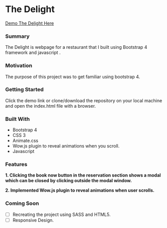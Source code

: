# The Delight
[Demo The Delight Here](https://yog9.github.io/The-Delight/)

### Summary
The Delight is  webpage for a restaurant that I built using Bootstrap 4 framework and javascript .

### Motivation
The purpose of this project was to get familiar using bootstrap 4.

### Getting Started
  Click the demo link or clone/download the repository on your local machine and open the index.html file with a browser.
  
### Built With
* Bootstrap 4
* CSS 3
* Animate.css
* Wow.js plugin to reveal animations when you scroll.
* Javascript

### Features

**1. Clicking the book now button in the reservation section shows a modal which can be closed by clicking outside
     the modal window.**

**2. Implemented Wow.js plugin to reveal animations when user scrolls.**

### Coming Soon 
- [ ]  Recreating the project using SASS and HTML5.
- [ ]  Responsive Design.
